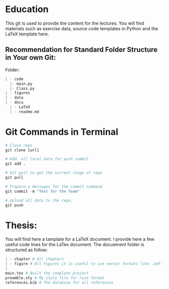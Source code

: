 # Education
This git is used to provide the content for the lectures. You will find materials such as exercise data, source code templates in Python and the LaTeX template here.  

## Recommendation for Standard Folder Structure in Your own Git: 
Folder:
```python
| - code 
  |- main.py
  |- Class.py
| - figures 
| - data 
| - docu
  | - LaTeX
  | - readme.md
```


# Git Commands in Terminal
```python
# Clone repo
git clone [url]

# Add. all local data for push commit
git add .

# Git pull to get the current stage of repo
git pull

# Prepare a messages for the commit command 
git commit -m "Text for the Team"

# Upload all data to the repo. 
git push
```

# Thesis:
You will find here a tamplate for a LaTeX document.
I provide here a few useful code lines for the LaTex document. 
The docuement folder is structured as follow: 
```python
| - chapter # All chapters
| - figure # All Figures it is useful to use vector formats like .pdf for high quality
|
main.tex # Built the complete project
preamble.sty # My style file for nice format
references.bib # The database for all references


```
